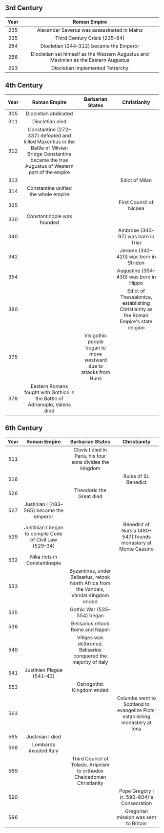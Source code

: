 


## 3rd Century
| Year |                                     Roman Empire                                    |
|:----:|:-----------------------------------------------------------------------------------:|
| 235  | Alexander Severus was assassinated in Mainz                                         |
| 235  | Third Century Crisis (235–84)                                                       |
| 284  | Diocletian (244–312) became the Emperor                                             |
| 286  | Diocletian set himself as the Western Augustus and Maximian as the Eastern Augustus |
| 293  | Diocletian implemented Tetrarchy                                                    |

## 4th Century
| Year |                                                                      Roman Empire                                                                      |                          Barbarian States                         |                                      Christianity                                     |
|:----:|:------------------------------------------------------------------------------------------------------------------------------------------------------:|:-----------------------------------------------------------------:|:-------------------------------------------------------------------------------------:|
| 305  | Diocletian abdicated                                                                                                                                   |                                                                   |                                                                                       |
| 311  | Diocletian died                                                                                                                                        |                                                                   |                                                                                       |
| 312  | Constantine (272–337) defeated and killed Maxentius in the Battle of Milvian Bridge Constantine became the true Augustus of Western part of the empire |                                                                   |                                                                                       |
| 313  |                                                                                                                                                        |                                                                   | Edict of Milan                                                                        |
| 314  | Constantine unified the whole empire                                                                                                                   |                                                                   |                                                                                       |
| 325  |                                                                                                                                                        |                                                                   | First Council of Nicaea                                                               |
| 330  | Constantinople was founded                                                                                                                             |                                                                   |                                                                                       |
| 340  |                                                                                                                                                        |                                                                   | Ambrose (340–97) was born in Trier                                                    |
| 342  |                                                                                                                                                        |                                                                   | Jerome (342–420) was born in Stridon                                                  |
| 354  |                                                                                                                                                        |                                                                   | Augustine (354–430) was born in Hippo                                                 |
| 380  |                                                                                                                                                        |                                                                   | Edict of Thessalonica, establishing Christianity as the Roman Empire's state religion |
| 375  |                                                                                                                                                        | Visigothic people began to move westward due to attacks from Huns |                                                                                       |
| 378  | Eastern Romans fought with Gothics in the Battle of Adrianople, Valens died                                                                            |                                                                   |                                                                                       |




## 6th Century
| Year |                       Roman Empire                      |                                     Barbarian States                                     |                                 Christianity                                 |
|:----:|:-------------------------------------------------------:|:----------------------------------------------------------------------------------------:|:----------------------------------------------------------------------------:|
| 511  |                                                         | Clovis I died in Paris, his four sons divides the kingdom                                |                                                                              |
| 516  |                                                         |                                                                                          | Rules of St. Benedict                                                        |
| 526  |                                                         | Theodoric the Great died                                                                 |                                                                              |
| 527  | Justinian I (483–565) became the emperor                |                                                                                          |                                                                              |
| 529  | Justinian I began to compile Code of Civil Law (529–34) |                                                                                          | Benedict of Nursia (480–547) founds monastery at Monte Cassino               |
| 532  | Nika riots in Constantinople                            |                                                                                          |                                                                              |
| 533  |                                                         | Byzantines, under Belisarius, retook North Africa from the Vandals, Vandal Kingdom ended |                                                                              |
| 535  |                                                         | Gothic War (535–554) began                                                               |                                                                              |
| 536  |                                                         | Belisarius retook Rome and Napoli                                                        |                                                                              |
| 540  |                                                         | Vitiges was dethroned, Belisarius conquered the majority of Italy                        |                                                                              |
| 541  | Justinian Plague (541–43)                               |                                                                                          |                                                                              |
| 553  |                                                         | Ostrogothic Kingdom ended                                                                |                                                                              |
| 563  |                                                         |                                                                                          | Columba went to Scotland to evangelize Picts, establishing monastery at Iona |
| 565  | Justinian I died                                        |                                                                                          |                                                                              |
| 568  | Lombards invaded Italy                                  |                                                                                          |                                                                              |
| 589  |                                                         | Third Council of Toledo, Arianism to orthodox Chalcedonian Christianity                  |                                                                              |
| 590  |                                                         |                                                                                          | Pope Gregory I (r. 590–604)'s Consecration                                   |
| 596  |                                                         |                                                                                          | Gregorian mission was sent to Britain                                        |
